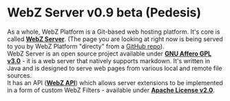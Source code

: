 # WebZ Server v0.9 beta (Pedesis)

As a whole, WebZ Platform is a Git-based web hosting platform. It's core is called
[**WebZ Server**](https://github.com/terems-org/webz-server#webz-server-v09-beta-pedesis).
(The page you are looking at right now is being served to you by WebZ Platform "directy" from a
[GitHub repo](https://github.com/terems-org/www.terems.org#webz-server-v09-beta-pedesis)).  
WebZ Server is an open source project available under
[**GNU Affero GPL v3.0**](http://www.gnu.org/licenses/agpl-3.0.html) - it is a web server that natively supports markdown.
It's written in Java and is designed to serve web pages from various local and remote file sources.  
It has an API ([**WebZ API**](https://github.com/terems-org/webz-api#webz-api-v09-beta-pedesis)) which allows server extensions to be implemented in a form of custom WebZ Filters - available under [**Apache License v2.0**](http://www.apache.org/licenses/LICENSE-2.0.html).  
